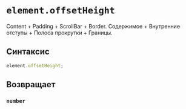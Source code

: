 # `element.offsetHeight`

Content + Padding + ScrollBar + Border. Содержимое + Внутренние отступы + Полоса прокрутки + Границы.

## Синтаксис

```js
element.offsetHeight;
```

## Возвращает

### `number`
